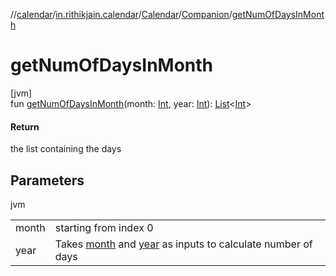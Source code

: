 //[calendar](../../../../index.md)/[in.rithikjain.calendar](../../index.md)/[Calendar](../index.md)/[Companion](index.md)/[getNumOfDaysInMonth](get-num-of-days-in-month.md)

# getNumOfDaysInMonth

[jvm]\
fun [getNumOfDaysInMonth](get-num-of-days-in-month.md)(month: [Int](https://kotlinlang.org/api/latest/jvm/stdlib/kotlin/-int/index.html), year: [Int](https://kotlinlang.org/api/latest/jvm/stdlib/kotlin/-int/index.html)): [List](https://kotlinlang.org/api/latest/jvm/stdlib/kotlin.collections/-list/index.html)&lt;[Int](https://kotlinlang.org/api/latest/jvm/stdlib/kotlin/-int/index.html)&gt;

#### Return

the list containing the days

## Parameters

jvm

| | |
|---|---|
| month | starting from index 0 |
| year | Takes [month](get-num-of-days-in-month.md) and [year](get-num-of-days-in-month.md) as inputs to calculate number of days |
